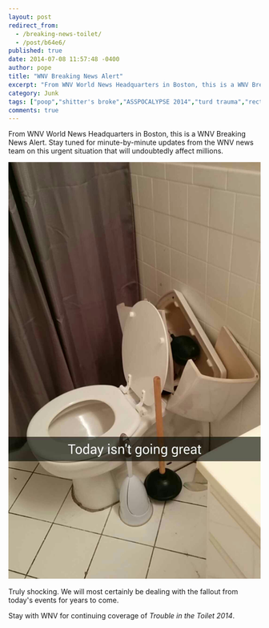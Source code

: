```yaml
---
layout: post
redirect_from: 
  - /breaking-news-toilet/
  - /post/b64e6/
published: true
date: 2014-07-08 11:57:48 -0400
author: pope
title: "WNV Breaking News Alert"
excerpt: "From WNV World News Headquarters in Boston, this is a WNV Breaking News Alert. Stay tuned for minute-by-minute updates from the WNV news team on this urgent situation that will undoubtedly affect millions."
category: Junk
tags: ["poop","shitter's broke","ASSPOCALYPSE 2014","turd trauma","rectal wreckage","Snapchat"]
comments: true 
---
```


From WNV World News Headquarters in Boston, this is a WNV Breaking News Alert. Stay tuned for minute-by-minute updates from the WNV news team on this urgent situation that will undoubtedly affect millions.

![](/assets/img/lol/turlet_great_job.png "ASSPOCALYPSE 2014: Stay tuned for full coverage.")

Truly shocking. We will most certainly be dealing with the fallout from today's events for years to come.

Stay with WNV for continuing coverage of _Trouble in the Toilet 2014_.